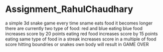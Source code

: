 # Assignment_RahulChaudhary

a simple 3d snake game
every time sname eats food it becomes longer
there are currently two type of food: red and blue
eating blue food increases score by 20 points
eating red food increases score by 15 points
eating same type of food in a streak increases score in a multiple of food score
hitting boundries or snakes own body will result in GAME OVER

